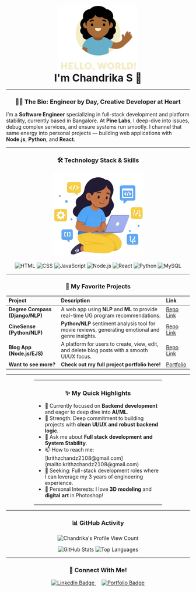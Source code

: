 <div align="center">
  <img 
    src="https://raw.githubusercontent.com/Chandu-my-project/Chandu-my-project/main/assset/girl%20wave%20img%202.0.png" 
    alt="Hello World Waving Image" 
    width="auto" 
    height="180" 
  /><h1 style="margin: 0; padding: 0;">I'm Chandrika S 👋</h1>
</div>

---

<h3 align="center">👩‍💻 The Bio: Engineer by Day, Creative Developer at Heart</h3>

I’m a **Software Engineer** specializing in full-stack development and platform stability, currently based in Bangalore. 
At **Pine Labs**, I deep-dive into issues, debug complex services, and ensure systems run smootly.
I channel that same energy into personal projects — building web applications with **Node.js**, **Python**, and **React**.

---

<h3 align="center">🛠️ Technology Stack & Skills</h3>

<div align="center">
  <img 
    src="https://raw.githubusercontent.com/Chandu-my-project/Chandu-my-project/main/assset/same%20charater%20typing%20with%20skills.gif" 
    alt="Typing with Skills GIF" 
    height="230" 
  />
</div>

<p align="center">
  <img src="https://img.shields.io/badge/HTML5-E34F26?style=for-the-badge&logo=html5&logoColor=white" alt="HTML" />
  <img src="https://img.shields.io/badge/CSS3-1572B6?style=for-the-badge&logo=css3&logoColor=white" alt="CSS" />
  <img src="https://img.shields.io/badge/JavaScript-F7DF1E?style=for-the-badge&logo=javascript&logoColor=black" alt="JavaScript" />
  <img src="https://img.shields.io/badge/Node.js-339933?style=for-the-badge&logo=nodedotjs&logoColor=white" alt="Node.js" />
  <img src="https://img.shields.io/badge/React-61DAFB?style=for-the-badge&logo=react&logoColor=black" alt="React" />
  <img src="https://img.shields.io/badge/Python-3776AB?style=for-the-badge&logo=python&logoColor=white" alt="Python" />
  <img src="https://img.shields.io/badge/MySQL-4479A1?style=for-the-badge&logo=mysql&logoColor=white" alt="MySQL" />
</p>

---



<h3 align="center">🚀 My Favorite Projects</h3>

| **Project** | **Description** | **Link** |
| :--- | :--- | :--- |
| **Degree Compass (Django/NLP)** | A web app using **NLP** and **ML** to provide real-time UG program recommendations. | [Repo Link](https://github.com/Chandu-my-project/django-repository) |
| **CineSense (Python/NLP)** | **Python/NLP** sentiment analysis tool for movie reviews, generating emotional and genre insights. | [Repo Link](https://github.com/Chandu-my-project/ML_repository) |
| **Blog App (Node.js/EJS)** | A platform for users to create, view, edit, and delete blog posts with a smooth UI/UX focus. | [Repo Link](https://github.com/Chandu-my-project/art_blog) |
| **Want to see more?** | **Check out my full project portfolio here!** | [Portfolio](https://chandumaportfolio.netlify.app) |

---

<div align="center">
  <table style="width: 70%; text-align: left; margin: auto; border: none; border-collapse: collapse;" cellspacing="0" cellpadding="0">
    <tr>
      <td>
        <h3 align="center">✨ My Quick Highlights</h3>
        <ul>
          <li>🔭 Currently focused on <strong>Backend development</strong> and eager to deep dive into <strong>AI/ML</strong>.</li>
          <li>💪 Strength: Deep commitment to building projects with <strong>clean UI/UX and robust backend logic</strong>.</li>
          <li>💬 Ask me about <strong>Full stack development and System Stability</strong>.</li>
          <li>📫 How to reach me: [krithzchandz2108@gmail.com](mailto:krithzchandz2108@gmail.com)</li>
          <li>💼 Seeking: Full-stack development roles where I can leverage my 3 years of engineering experience.</li>
          <li>🎨 Personal Interests: I love <strong>3D modeling</strong> and <strong>digital art</strong> in Photoshop!</li>
        </ul>
      </td>
    </tr>
  </table>
</div>

---



<h3 align="center">📊 GitHub Activity</h3>

<p align="center">
  <img src="https://komarev.com/ghpvc/?username=Chandu-my-project&label=Profile+Views&color=A0C4FF&style=flat-square" 
       alt="Chandrika's Profile View Count"/>
</p>

<div align="center">
  <img src="https://github-readme-stats.vercel.app/api?username=Chandu-my-project&show_icons=true&theme=dark&include_all_commits=true&count_private=true&hide_border=true&title_color=A0C4FF&icon_color=A0C4FF&bg_color=0D1B2A&text_color=FFFFFF&rank_icon=github" 
       alt="GitHub Stats" 
       width="420"/>
  <img src="https://github-readme-stats.vercel.app/api/top-langs/?username=Chandu-my-project&layout=compact&langs_count=6&theme=dark&hide_border=true&title_color=A0C4FF&icon_color=A0C4FF&bg_color=0D1B2A&text_color=FFFFFF" 
       alt="Top Languages" 
       width="320"/>
</div>

---

<h3 align="center">🔗 Connect With Me!</h3>

<p align="center">
  <a href="https://www.linkedin.com/in/chandrika-s2108/" target="_blank">
    <img src="https://img.shields.io/badge/LinkedIn-0077B5?style=for-the-badge&logo=linkedin&logoColor=white" alt="LinkedIn Badge"/>
  </a>
  &nbsp;&nbsp;&nbsp;  <a href="https://chandumaportfolio.netlify.app/" target="_blank">
    <img src="https://img.shields.io/badge/Portfolio-FF6C37?style=for-the-badge&logo=netlify&logoColor=white" alt="Portfolio Badge"/>
  </a>
</p>
